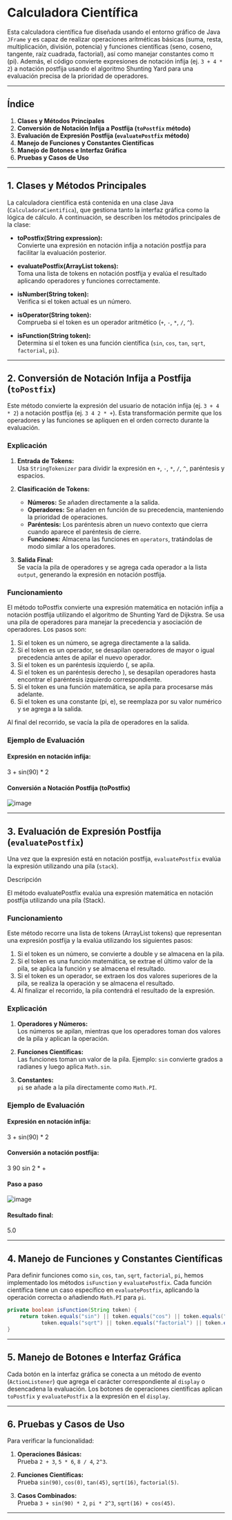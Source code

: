 # Calculadora Científica 

Esta calculadora científica fue diseñada usando el entorno gráfico de Java `JFrame` y es capaz de realizar operaciones aritméticas básicas (suma, resta, multiplicación, división, potencia) y funciones científicas (seno, coseno, tangente, raíz cuadrada, factorial), así como manejar constantes como π (pi). Además, el código convierte expresiones de notación infija (ej. `3 + 4 * 2`) a notación postfija usando el algoritmo Shunting Yard para una evaluación precisa de la prioridad de operadores.

---

## Índice
1. **Clases y Métodos Principales**
2. **Conversión de Notación Infija a Postfija (`toPostfix` método)**
3. **Evaluación de Expresión Postfija (`evaluatePostfix` método)**
4. **Manejo de Funciones y Constantes Científicas**
5. **Manejo de Botones e Interfaz Gráfica**
6. **Pruebas y Casos de Uso**

---

## 1. Clases y Métodos Principales

La calculadora científica está contenida en una clase Java (`CalculadoraCientifica`), que gestiona tanto la interfaz gráfica como la lógica de cálculo. A continuación, se describen los métodos principales de la clase:

- **toPostfix(String expression):**  
  Convierte una expresión en notación infija a notación postfija para facilitar la evaluación posterior.
  
- **evaluatePostfix(ArrayList<String> tokens):**  
  Toma una lista de tokens en notación postfija y evalúa el resultado aplicando operadores y funciones correctamente.

- **isNumber(String token):**  
  Verifica si el token actual es un número.

- **isOperator(String token):**  
  Comprueba si el token es un operador aritmético (`+`, `-`, `*`, `/`, `^`).

- **isFunction(String token):**  
  Determina si el token es una función científica (`sin`, `cos`, `tan`, `sqrt`, `factorial`, `pi`).

---

## 2. Conversión de Notación Infija a Postfija (`toPostfix`)

Este método convierte la expresión del usuario de notación infija (ej. `3 + 4 * 2`) a notación postfija (ej. `3 4 2 * +`). Esta transformación permite que los operadores y las funciones se apliquen en el orden correcto durante la evaluación.

### Explicación
1. **Entrada de Tokens:**  
   Usa `StringTokenizer` para dividir la expresión en `+`, `-`, `*`, `/`, `^`, paréntesis y espacios. 

2. **Clasificación de Tokens:**  
   - **Números:** Se añaden directamente a la salida.
   - **Operadores:** Se añaden en función de su precedencia, manteniendo la prioridad de operaciones.
   - **Paréntesis:** Los paréntesis abren un nuevo contexto que cierra cuando aparece el paréntesis de cierre.
   - **Funciones:** Almacena las funciones en `operators`, tratándolas de modo similar a los operadores.

3. **Salida Final:**  
   Se vacía la pila de operadores y se agrega cada operador a la lista `output`, generando la expresión en notación postfija.

### Funcionamiento
El método toPostfix convierte una expresión matemática en notación infija a notación postfija utilizando el algoritmo de Shunting Yard de Dijkstra. Se usa una pila de operadores para manejar la precedencia y asociación de operadores. Los pasos son:

1. Si el token es un número, se agrega directamente a la salida.
2. Si el token es un operador, se desapilan operadores de mayor o igual precedencia antes de apilar el nuevo operador.
3. Si el token es un paréntesis izquierdo (, se apila.
4. Si el token es un paréntesis derecho ), se desapilan operadores hasta encontrar el paréntesis izquierdo correspondiente.
5. Si el token es una función matemática, se apila para procesarse más adelante.
6. Si el token es una constante (pi, e), se reemplaza por su valor numérico y se agrega a la salida.

Al final del recorrido, se vacía la pila de operadores en la salida.

### Ejemplo de Evaluación

#### Expresión en notación infija:
3 + sin(90) * 2

#### Conversión a Notación Postfija (toPostfix)

![image](https://github.com/user-attachments/assets/8ad74cc7-21d6-400f-b9ba-cce54d9830c9)

---

## 3. Evaluación de Expresión Postfija (`evaluatePostfix`)

Una vez que la expresión está en notación postfija, `evaluatePostfix` evalúa la expresión utilizando una pila (`stack`).

Descripción

El método evaluatePostfix evalúa una expresión matemática en notación postfija utilizando una pila (Stack).

### Funcionamiento

Este método recorre una lista de tokens (ArrayList<String> tokens) que representan una expresión postfija y la evalúa utilizando los siguientes pasos:

1. Si el token es un número, se convierte a double y se almacena en la pila.
2. Si el token es una función matemática, se extrae el último valor de la pila, se aplica la función y se almacena el resultado.
3. Si el token es un operador, se extraen los dos valores superiores de la pila, se realiza la operación y se almacena el resultado.
4. Al finalizar el recorrido, la pila contendrá el resultado de la expresión.

### Explicación
1. **Operadores y Números:**  
   Los números se apilan, mientras que los operadores toman dos valores de la pila y aplican la operación.

2. **Funciones Científicas:**  
   Las funciones toman un valor de la pila. Ejemplo: `sin` convierte grados a radianes y luego aplica `Math.sin`.

3. **Constantes:**  
   `pi` se añade a la pila directamente como `Math.PI`.

### Ejemplo de Evaluación

#### Expresión en notación infija: 
  3 + sin(90) * 2

#### Conversión a notación postfija:
  3 90 sin 2 * +
  
#### Paso a paso
![image](https://github.com/user-attachments/assets/c91e6542-98d8-487d-b3a2-c69a19cf20a2)

#### Resultado final:
5.0

---
 ## 4. Manejo de Funciones y Constantes Científicas

Para definir funciones como `sin`, `cos`, `tan`, `sqrt`, `factorial`, `pi`, hemos implementado los métodos `isFunction` y `evaluatePostfix`. Cada función científica tiene un caso específico en `evaluatePostfix`, aplicando la operación correcta o añadiendo `Math.PI` para `pi`.

```java
private boolean isFunction(String token) {
    return token.equals("sin") || token.equals("cos") || token.equals("tan") || 
           token.equals("sqrt") || token.equals("factorial") || token.equals("pi");
}
```

---

## 5. Manejo de Botones e Interfaz Gráfica

Cada botón en la interfaz gráfica se conecta a un método de evento (`ActionListener`) que agrega el carácter correspondiente al `display` o desencadena la evaluación. Los botones de operaciones científicas aplican `toPostfix` y `evaluatePostfix` a la expresión en el `display`.

---

## 6. Pruebas y Casos de Uso

Para verificar la funcionalidad:
1. **Operaciones Básicas:**  
   Prueba `2 + 3`, `5 * 6`, `8 / 4`, `2^3`.

2. **Funciones Científicas:**  
   Prueba `sin(90)`, `cos(0)`, `tan(45)`, `sqrt(16)`, `factorial(5)`.

3. **Casos Combinados:**  
   Prueba `3 + sin(90) * 2`, `pi * 2^3`, `sqrt(16) + cos(45)`.

---
